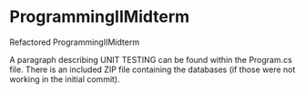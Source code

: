 # ProgrammingIIMidterm
Refactored ProgrammingIIMidterm

A paragraph describing UNIT TESTING can be found within the Program.cs file.
There is an included ZIP file containing the databases (if those were not working in the initial commit).
